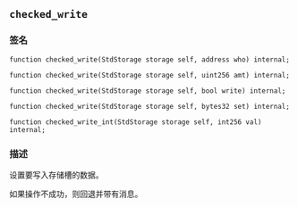 ## `checked_write`

### 签名

```solidity
function checked_write(StdStorage storage self, address who) internal;
```

```solidity
function checked_write(StdStorage storage self, uint256 amt) internal;
```

```solidity
function checked_write(StdStorage storage self, bool write) internal;
```

```solidity
function checked_write(StdStorage storage self, bytes32 set) internal;
```

```solidity
function checked_write_int(StdStorage storage self, int256 val) internal;
```

### 描述

设置要写入存储槽的数据。

如果操作不成功，则回退并带有消息。